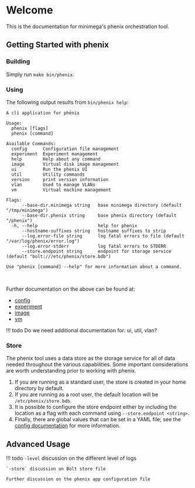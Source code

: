# Welcome

This is the documentation for minimega's phenix orchestration tool.

## Getting Started with phenix

### Building

Simply run `make bin/phenix`.
<br>

### Using

The following output results from `bin/phenix help`:

```
A cli application for phēnix

Usage:
  phenix [flags]
  phenix [command]

Available Commands:
  config      Configuration file management
  experiment  Experiment management
  help        Help about any command
  image       Virtual disk image management
  ui          Run the phenix UI
  util        Utility commands
  version     print version information
  vlan        Used to manage VLANs
  vm          Virtual machine management

Flags:
      --base-dir.minimega string   base minimega directory (default "/tmp/minimega")
      --base-dir.phenix string     base phenix directory (default "/phenix")
  -h, --help                       help for phenix
      --hostname-suffixes string   hostname suffixes to strip
      --log.error-file string      log fatal errors to file (default "/var/log/phenix/error.log")
      --log.error-stderr           log fatal errors to STDERR
      --store.endpoint string      endpoint for storage service (default "bolt:///etc/phenix/store.bdb")

Use "phenix [command] --help" for more information about a command.
```
<br>

Further documentation on the above can be found at:

* [config](configuration.md)
* [experiment](experiments.md)
* [image](image.md)
* [vm](vms.md)

!!! todo
    Do we need additional documentation for: ui, util, vlan?

### Store

The phenix tool uses a data store as the storage service for all of data needed throughout the various capabilities. Some important considerations are worth understanding prior to working with phenix.

1. If you are running as a standard user, the store is created in your home directory by default.
2. If you are running as a root user, the default location will be `/etc/phenix/store.bdb`.
3. It is possible to configure the store endpoint either by including the location as a flag with each command using `--store.endpoint <string>`.
4. Finally, there are global values that can be set in a YAML file; see the [config documentation](configuration.md) for more information.

## Advanced Usage

!!! todo
    `-level` discussion on the different level of logs
    
    `-store` discussion on Bolt store file
    
    Further discussion on the phenix app configuration file
